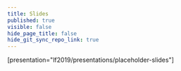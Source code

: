 ```yaml
---
title: Slides
published: true
visible: false
hide_page_title: false
hide_git_sync_repo_link: true
---
```


[presentation="lf2019/presentations/placeholder-slides"]
